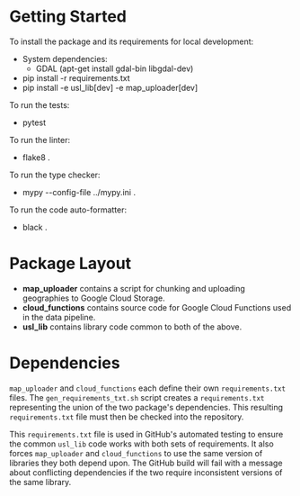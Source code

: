 Getting Started
===============

To install the package and its requirements for local development:
- System dependencies:
  - GDAL (apt-get install gdal-bin libgdal-dev)
- pip install -r requirements.txt
- pip install -e usl_lib[dev] -e map_uploader[dev]

To run the tests:
- pytest

To run the linter:
- flake8 .

To run the type checker:
- mypy --config-file ../mypy.ini .

To run the code auto-formatter:
- black .

Package Layout
==============
- **map_uploader** contains a script for chunking and uploading geographies to
Google Cloud Storage.
- **cloud_functions** contains source code for Google Cloud Functions used in
the data pipeline.
- **usl_lib** contains library code common to both of the above.

Dependencies
============
`map_uploader` and `cloud_functions` each define their own `requirements.txt`
files.
The `gen_requirements_txt.sh` script creates a `requirements.txt` representing
the union of the two package's dependencies.
This resulting `requirements.txt` file must then be checked into the repository.

This `requirements.txt` file is used in GitHub's automated testing to ensure the
common `usl_lib` code works with both sets of requirements.
It also forces `map_uploader` and `cloud_functions` to use the same version of
libraries they both depend upon.
The GitHub build will fail with a message about conflicting dependencies if the
two require inconsistent versions of the same library.
